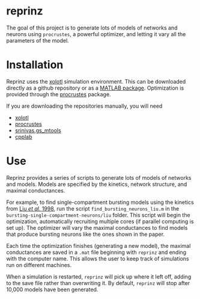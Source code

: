 # reprinz

The goal of this project is to generate lots of models of networks and neurons using `procrustes`, a powerful optimizer, and letting it vary all the parameters of the model.

# Installation

Reprinz uses the [xolotl](https://github.com/sg-s/xolotl) simulation environment.
This can be downloaded directly as a github repository or as a [MATLAB package](https://drive.google.com/uc?id=19xddT00ObfsKHaa2T1YobZeA2C2qfuIh&export=download).
Optimization is provided through the [procrustes](https://github.com/sg-s/procrustes)
package.

If you are downloading the repositories manually, you will need
* [xolotl](https://github.com/sg-s/xolotl)
* [procrustes](https://github.com/sg-s/procrustes)
* [srinivas.gs_mtools](https://github.com/sg-s/srinivas.gs_mtools)
* [cpplab](https://github.com/sg-s/cpplab)

# Use

Reprinz provides a series of scripts to generate lots of models of networks and models.
Models are specified by the kinetics, network structure, and maximal conductances.

For example, to find single-compartment bursting models using the kinetics from
[Liu _et al._ 1998](http://www.jneurosci.org/content/18/7/2309), run the script
`find_bursting_neurons_liu.m` in the `bursting-single-compartment-neurons/liu` folder.
This script will begin the optimization, automatically recruiting multiple cores
(if parallel computing is set up). The optimizer will vary the maximal conductances
to find models that produce bursting neurons like the ones shown in the paper.

Each time the optimization finishes (generating a new model), the maximal conductances are 
saved in a `.mat` file beginning with `reprinz` and ending with the computer name.
This allows the user to keep track of simulations run on different machines.

When a simulation is restarted, `reprinz` will pick up where it left off, adding
to the save file rather than overwriting it. By default, `reprinz` will stop after
10,000 models have been generated.
